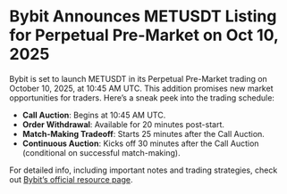 # Bybit Announces METUSDT Listing for Perpetual Pre-Market on Oct 10, 2025

Bybit is set to launch METUSDT in its Perpetual Pre-Market trading on October 10, 2025, at 10:45 AM UTC. This addition promises new market opportunities for traders. Here’s a sneak peek into the trading schedule:

- **Call Auction**: Begins at 10:45 AM UTC.
- **Order Withdrawal**: Available for 20 minutes post-start.
- **Match-Making Tradeoff**: Starts 25 minutes after the Call Auction.
- **Continuous Auction**: Kicks off 30 minutes after the Call Auction (conditional on successful match-making).

For detailed info, including important notes and trading strategies, check out [Bybit’s official resource page](https://chain-base.xyz/bybit-announces-metusdt-listing-for-perpetual-pre-market-on-oct-10-2025).